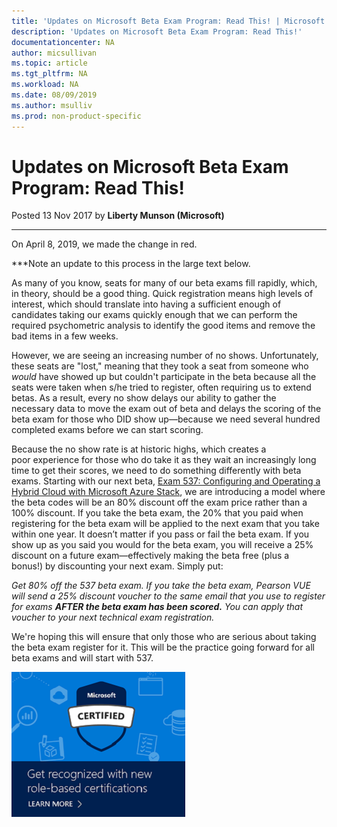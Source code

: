 ```yaml
---
title: 'Updates on Microsoft Beta Exam Program: Read This! | Microsoft Docs'
description: 'Updates on Microsoft Beta Exam Program: Read This!' 
documentationcenter: NA 
author: micsullivan
ms.topic: article
ms.tgt_pltfrm: NA
ms.workload: NA
ms.date: 08/09/2019
ms.author: msulliv
ms.prod: non-product-specific
---
```

# Updates on Microsoft Beta Exam Program: Read This!

Posted 13 Nov 2017 by **Liberty Munson (Microsoft)**

___

On April 8, 2019, we made the change in red.

***Note an update to this process in the large text below.

As many of you know, seats for many of our beta exams fill rapidly, which, in theory, should be a good thing. Quick registration means high levels of interest, which should translate into having a sufficient enough of candidates taking our exams quickly enough that we can perform the required psychometric analysis to identify the good items and remove the bad items in a few weeks.

However, we are seeing an increasing number of no shows. Unfortunately, these seats are "lost," meaning that they took a seat from someone who *would* have showed up but couldn't participate in the beta because all the seats were taken when s/he tried to register, often requiring us to extend betas. As a result, every no show delays our ability to gather the necessary data to move the exam out of beta and delays the scoring of the beta exam for those who DID show up—because we need several hundred completed exams before we can start scoring.

Because the no show rate is at historic highs, which creates a poor experience for those who do take it as they wait an increasingly long time to get their scores, we need to do something differently with beta exams. Starting with our next beta, [Exam 537: Configuring and Operating a Hybrid Cloud with Microsoft Azure Stack](https://www.microsoft.com/learning/exam-70-537.aspx), we are introducing a model where the beta codes will be an 80% discount off the exam price rather than a 100% discount. If you take the beta exam, the 20% that you paid when registering for the beta exam will be applied to the next exam that you take within one year. It doesn’t matter if you pass or fail the beta exam. If you show up as you said you would for the beta exam, you will receive a 25% discount on a future exam—effectively making the beta free (plus a bonus!) by discounting your next exam. Simply put:

*Get 80% off the 537 beta exam. If you take the beta exam, Pearson VUE will send a 25% discount voucher to the same email that you use to register for exams **AFTER the beta exam has been scored.** You can apply that voucher to your next technical exam registration.*

We're hoping this will ensure that only those who are serious about taking the beta exam register for it. This will be the practice going forward for all beta exams and will start with 537.

[![Build career advancing skills](images/microsoft-certified-banner.png)](https://www.microsoft.com/learning/azure-training-certification.aspx?WT.icid=mva_bnr_lexawareness_usen_asi_rightrail_oct2017)
